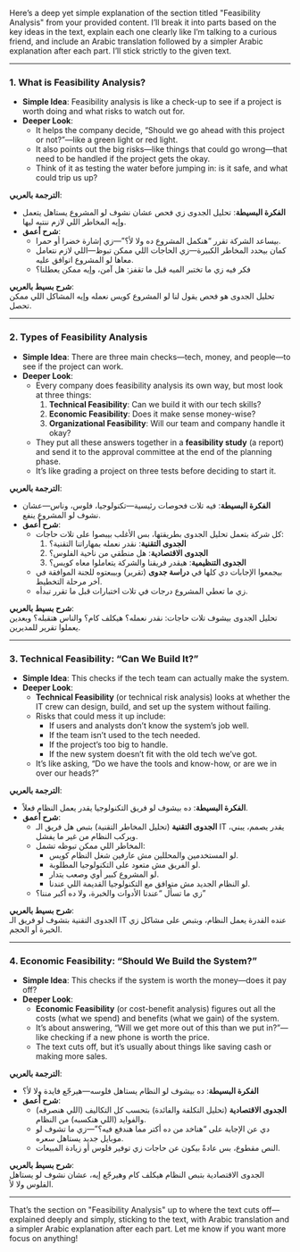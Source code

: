 Here’s a deep yet simple explanation of the section titled "Feasibility Analysis" from your provided content. I’ll break it into parts based on the key ideas in the text, explain each one clearly like I’m talking to a curious friend, and include an Arabic translation followed by a simpler Arabic explanation after each part. I’ll stick strictly to the given text.

---

### 1. What is Feasibility Analysis?
- **Simple Idea**: Feasibility analysis is like a check-up to see if a project is worth doing and what risks to watch out for.
- **Deeper Look**: 
  - It helps the company decide, “Should we go ahead with this project or not?”—like a green light or red light.
  - It also points out the big risks—like things that could go wrong—that need to be handled if the project gets the okay.
  - Think of it as testing the water before jumping in: is it safe, and what could trip us up?

**الترجمة بالعربي**:  
- **الفكرة البسيطة**: تحليل الجدوى زي فحص عشان نشوف لو المشروع يستاهل يتعمل وإيه المخاطر اللي لازم ننتبه ليها.
- **شرح أعمق**: 
  - بيساعد الشركة تقرر “هنكمل المشروع ده ولا لأ؟”—زي إشارة خضرا أو حمرا.
  - كمان بيحدد المخاطر الكبيرة—زي الحاجات اللي ممكن تبوظ—اللي لازم نتعامل معاها لو المشروع اتوافق عليه.
  - فكر فيه زي ما تختبر الميه قبل ما تقفز: هل آمن، وإيه ممكن يعطلنا؟

**شرح بسيط بالعربي**:  
تحليل الجدوى هو فحص يقول لنا لو المشروع كويس نعمله وإيه المشاكل اللي ممكن تحصل.

---

### 2. Types of Feasibility Analysis
- **Simple Idea**: There are three main checks—tech, money, and people—to see if the project can work.
- **Deeper Look**: 
  - Every company does feasibility analysis its own way, but most look at three things:
    1. **Technical Feasibility**: Can we build it with our tech skills?
    2. **Economic Feasibility**: Does it make sense money-wise?
    3. **Organizational Feasibility**: Will our team and company handle it okay?
  - They put all these answers together in a **feasibility study** (a report) and send it to the approval committee at the end of the planning phase.
  - It’s like grading a project on three tests before deciding to start it.

**الترجمة بالعربي**:  
- **الفكرة البسيطة**: فيه تلات فحوصات رئيسية—تكنولوجيا، فلوس، وناس—عشان نشوف لو المشروع ينفع.
- **شرح أعمق**: 
  - كل شركة بتعمل تحليل الجدوى بطريقتها، بس الأغلب بيبصوا على تلات حاجات:
    1. **الجدوى التقنية**: نقدر نعمله بمهاراتنا التقنية؟
    2. **الجدوى الاقتصادية**: هل منطقي من ناحية الفلوس؟
    3. **الجدوى التنظيمية**: هيقدر فريقنا والشركة يتعاملوا معاه كويس؟
  - بيجمعوا الإجابات دي كلها في **دراسة جدوى** (تقرير) وبيبعتوه للجنة الموافقة في آخر مرحلة التخطيط.
  - زي ما تعطي المشروع درجات في تلات اختبارات قبل ما تقرر تبدأه.

**شرح بسيط بالعربي**:  
تحليل الجدوى بيشوف تلات حاجات: نقدر نعمله؟ هيكلف كام؟ والناس هتقبله؟ وبعدين يعملوا تقرير للمديرين.

---

### 3. Technical Feasibility: “Can We Build It?”
- **Simple Idea**: This checks if the tech team can actually make the system.
- **Deeper Look**: 
  - **Technical Feasibility** (or technical risk analysis) looks at whether the IT crew can design, build, and set up the system without failing.
  - Risks that could mess it up include:
    - If users and analysts don’t know the system’s job well.
    - If the team isn’t used to the tech needed.
    - If the project’s too big to handle.
    - If the new system doesn’t fit with the old tech we’ve got.
  - It’s like asking, “Do we have the tools and know-how, or are we in over our heads?”

**الترجمة بالعربي**:  
- **الفكرة البسيطة**: ده بيشوف لو فريق التكنولوجيا يقدر يعمل النظام فعلاً.
- **شرح أعمق**: 
  - **الجدوى التقنية** (تحليل المخاطر التقنية) بتبص هل فريق الـ IT يقدر يصمم، يبني، ويركب النظام من غير ما يفشل.
  - المخاطر اللي ممكن تبوظه تشمل:
    - لو المستخدمين والمحللين مش عارفين شغل النظام كويس.
    - لو الفريق مش متعود على التكنولوجيا المطلوبة.
    - لو المشروع كبير أوي وصعب يتدار.
    - لو النظام الجديد مش متوافق مع التكنولوجيا القديمة اللي عندنا.
  - زي ما تسأل “عندنا الأدوات والخبرة، ولا ده أكبر مننا؟”

**شرح بسيط بالعربي**:  
الجدوى التقنية بتشوف لو فريق الـ IT عنده القدرة يعمل النظام، وبتبص على مشاكل زي الخبرة أو الحجم.

---

### 4. Economic Feasibility: “Should We Build the System?”
- **Simple Idea**: This checks if the system is worth the money—does it pay off?
- **Deeper Look**: 
  - **Economic Feasibility** (or cost-benefit analysis) figures out all the costs (what we spend) and benefits (what we gain) of the system.
  - It’s about answering, “Will we get more out of this than we put in?”—like checking if a new phone is worth the price.
  - The text cuts off, but it’s usually about things like saving cash or making more sales.

**الترجمة بالعربي**:  
- **الفكرة البسيطة**: ده بيشوف لو النظام يستاهل فلوسه—هيرجّع فايدة ولا لأ؟
- **شرح أعمق**: 
  - **الجدوى الاقتصادية** (تحليل التكلفة والفائدة) بتحسب كل التكاليف (اللي هنصرفه) والفوايد (اللي هنكسبه) من النظام.
  - دي عن الإجابة على “هناخد من ده أكتر مما هندفع فيه؟”—زي ما تشوف لو موبايل جديد يستاهل سعره.
  - النص مقطوع، بس عادةً بيكون عن حاجات زي توفير فلوس أو زيادة المبيعات.

**شرح بسيط بالعربي**:  
الجدوى الاقتصادية بتبص النظام هيكلف كام وهيرجّع إيه، عشان نشوف لو يستاهل الفلوس ولا لأ.

---

That’s the section on "Feasibility Analysis" up to where the text cuts off—explained deeply and simply, sticking to the text, with Arabic translation and a simpler Arabic explanation after each part. Let me know if you want more focus on anything!